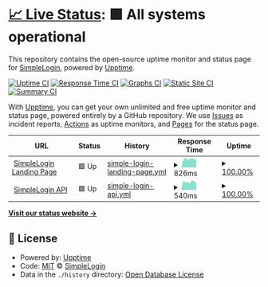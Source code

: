 # [📈 Live Status](https://status.simplelogin.io): <!--live status--> **🟩 All systems operational**

This repository contains the open-source uptime monitor and status page for [SimpleLogin](https://simplelogin.io), powered by [Upptime](https://github.com/upptime/upptime).

[![Uptime CI](https://github.com/simple-login/uptime/workflows/Uptime%20CI/badge.svg)](https://github.com/simple-login/uptime/actions?query=workflow%3A%22Uptime+CI%22)
[![Response Time CI](https://github.com/simple-login/uptime/workflows/Response%20Time%20CI/badge.svg)](https://github.com/simple-login/uptime/actions?query=workflow%3A%22Response+Time+CI%22)
[![Graphs CI](https://github.com/simple-login/uptime/workflows/Graphs%20CI/badge.svg)](https://github.com/simple-login/uptime/actions?query=workflow%3A%22Graphs+CI%22)
[![Static Site CI](https://github.com/simple-login/uptime/workflows/Static%20Site%20CI/badge.svg)](https://github.com/simple-login/uptime/actions?query=workflow%3A%22Static+Site+CI%22)
[![Summary CI](https://github.com/simple-login/uptime/workflows/Summary%20CI/badge.svg)](https://github.com/simple-login/uptime/actions?query=workflow%3A%22Summary+CI%22)

With [Upptime](https://upptime.js.org), you can get your own unlimited and free uptime monitor and status page, powered entirely by a GitHub repository. We use [Issues](https://github.com/simple-login/uptime/issues) as incident reports, [Actions](https://github.com/simple-login/uptime/actions) as uptime monitors, and [Pages](https://status.simplelogin.io) for the status page.

<!--start: status pages-->
<!-- This summary is generated by Upptime (https://github.com/upptime/upptime) -->
<!-- Do not edit this manually, your changes will be overwritten -->
<!-- prettier-ignore -->
| URL | Status | History | Response Time | Uptime |
| --- | ------ | ------- | ------------- | ------ |
| <img alt="" src="https://icons.duckduckgo.com/ip3/simplelogin.io.ico" height="13"> [SimpleLogin Landing Page](https://simplelogin.io) | 🟩 Up | [simple-login-landing-page.yml](https://github.com/simple-login/uptime/commits/HEAD/history/simple-login-landing-page.yml) | <details><summary><img alt="Response time graph" src="./graphs/simple-login-landing-page/response-time-week.png" height="20"> 826ms</summary><br><a href="https://status.simplelogin.io/history/simple-login-landing-page"><img alt="Response time 816" src="https://img.shields.io/endpoint?url=https%3A%2F%2Fraw.githubusercontent.com%2Fsimple-login%2Fuptime%2FHEAD%2Fapi%2Fsimple-login-landing-page%2Fresponse-time.json"></a><br><a href="https://status.simplelogin.io/history/simple-login-landing-page"><img alt="24-hour response time 723" src="https://img.shields.io/endpoint?url=https%3A%2F%2Fraw.githubusercontent.com%2Fsimple-login%2Fuptime%2FHEAD%2Fapi%2Fsimple-login-landing-page%2Fresponse-time-day.json"></a><br><a href="https://status.simplelogin.io/history/simple-login-landing-page"><img alt="7-day response time 826" src="https://img.shields.io/endpoint?url=https%3A%2F%2Fraw.githubusercontent.com%2Fsimple-login%2Fuptime%2FHEAD%2Fapi%2Fsimple-login-landing-page%2Fresponse-time-week.json"></a><br><a href="https://status.simplelogin.io/history/simple-login-landing-page"><img alt="30-day response time 868" src="https://img.shields.io/endpoint?url=https%3A%2F%2Fraw.githubusercontent.com%2Fsimple-login%2Fuptime%2FHEAD%2Fapi%2Fsimple-login-landing-page%2Fresponse-time-month.json"></a><br><a href="https://status.simplelogin.io/history/simple-login-landing-page"><img alt="1-year response time 838" src="https://img.shields.io/endpoint?url=https%3A%2F%2Fraw.githubusercontent.com%2Fsimple-login%2Fuptime%2FHEAD%2Fapi%2Fsimple-login-landing-page%2Fresponse-time-year.json"></a></details> | <details><summary><a href="https://status.simplelogin.io/history/simple-login-landing-page">100.00%</a></summary><a href="https://status.simplelogin.io/history/simple-login-landing-page"><img alt="All-time uptime 99.97%" src="https://img.shields.io/endpoint?url=https%3A%2F%2Fraw.githubusercontent.com%2Fsimple-login%2Fuptime%2FHEAD%2Fapi%2Fsimple-login-landing-page%2Fuptime.json"></a><br><a href="https://status.simplelogin.io/history/simple-login-landing-page"><img alt="24-hour uptime 100.00%" src="https://img.shields.io/endpoint?url=https%3A%2F%2Fraw.githubusercontent.com%2Fsimple-login%2Fuptime%2FHEAD%2Fapi%2Fsimple-login-landing-page%2Fuptime-day.json"></a><br><a href="https://status.simplelogin.io/history/simple-login-landing-page"><img alt="7-day uptime 100.00%" src="https://img.shields.io/endpoint?url=https%3A%2F%2Fraw.githubusercontent.com%2Fsimple-login%2Fuptime%2FHEAD%2Fapi%2Fsimple-login-landing-page%2Fuptime-week.json"></a><br><a href="https://status.simplelogin.io/history/simple-login-landing-page"><img alt="30-day uptime 100.00%" src="https://img.shields.io/endpoint?url=https%3A%2F%2Fraw.githubusercontent.com%2Fsimple-login%2Fuptime%2FHEAD%2Fapi%2Fsimple-login-landing-page%2Fuptime-month.json"></a><br><a href="https://status.simplelogin.io/history/simple-login-landing-page"><img alt="1-year uptime 100.00%" src="https://img.shields.io/endpoint?url=https%3A%2F%2Fraw.githubusercontent.com%2Fsimple-login%2Fuptime%2FHEAD%2Fapi%2Fsimple-login-landing-page%2Fuptime-year.json"></a></details>
| <img alt="" src="https://simplelogin.io/logo.png" height="13"> [SimpleLogin API](https://app.simplelogin.io/live) | 🟩 Up | [simple-login-api.yml](https://github.com/simple-login/uptime/commits/HEAD/history/simple-login-api.yml) | <details><summary><img alt="Response time graph" src="./graphs/simple-login-api/response-time-week.png" height="20"> 540ms</summary><br><a href="https://status.simplelogin.io/history/simple-login-api"><img alt="Response time 547" src="https://img.shields.io/endpoint?url=https%3A%2F%2Fraw.githubusercontent.com%2Fsimple-login%2Fuptime%2FHEAD%2Fapi%2Fsimple-login-api%2Fresponse-time.json"></a><br><a href="https://status.simplelogin.io/history/simple-login-api"><img alt="24-hour response time 427" src="https://img.shields.io/endpoint?url=https%3A%2F%2Fraw.githubusercontent.com%2Fsimple-login%2Fuptime%2FHEAD%2Fapi%2Fsimple-login-api%2Fresponse-time-day.json"></a><br><a href="https://status.simplelogin.io/history/simple-login-api"><img alt="7-day response time 540" src="https://img.shields.io/endpoint?url=https%3A%2F%2Fraw.githubusercontent.com%2Fsimple-login%2Fuptime%2FHEAD%2Fapi%2Fsimple-login-api%2Fresponse-time-week.json"></a><br><a href="https://status.simplelogin.io/history/simple-login-api"><img alt="30-day response time 570" src="https://img.shields.io/endpoint?url=https%3A%2F%2Fraw.githubusercontent.com%2Fsimple-login%2Fuptime%2FHEAD%2Fapi%2Fsimple-login-api%2Fresponse-time-month.json"></a><br><a href="https://status.simplelogin.io/history/simple-login-api"><img alt="1-year response time 551" src="https://img.shields.io/endpoint?url=https%3A%2F%2Fraw.githubusercontent.com%2Fsimple-login%2Fuptime%2FHEAD%2Fapi%2Fsimple-login-api%2Fresponse-time-year.json"></a></details> | <details><summary><a href="https://status.simplelogin.io/history/simple-login-api">100.00%</a></summary><a href="https://status.simplelogin.io/history/simple-login-api"><img alt="All-time uptime 99.96%" src="https://img.shields.io/endpoint?url=https%3A%2F%2Fraw.githubusercontent.com%2Fsimple-login%2Fuptime%2FHEAD%2Fapi%2Fsimple-login-api%2Fuptime.json"></a><br><a href="https://status.simplelogin.io/history/simple-login-api"><img alt="24-hour uptime 100.00%" src="https://img.shields.io/endpoint?url=https%3A%2F%2Fraw.githubusercontent.com%2Fsimple-login%2Fuptime%2FHEAD%2Fapi%2Fsimple-login-api%2Fuptime-day.json"></a><br><a href="https://status.simplelogin.io/history/simple-login-api"><img alt="7-day uptime 100.00%" src="https://img.shields.io/endpoint?url=https%3A%2F%2Fraw.githubusercontent.com%2Fsimple-login%2Fuptime%2FHEAD%2Fapi%2Fsimple-login-api%2Fuptime-week.json"></a><br><a href="https://status.simplelogin.io/history/simple-login-api"><img alt="30-day uptime 100.00%" src="https://img.shields.io/endpoint?url=https%3A%2F%2Fraw.githubusercontent.com%2Fsimple-login%2Fuptime%2FHEAD%2Fapi%2Fsimple-login-api%2Fuptime-month.json"></a><br><a href="https://status.simplelogin.io/history/simple-login-api"><img alt="1-year uptime 100.00%" src="https://img.shields.io/endpoint?url=https%3A%2F%2Fraw.githubusercontent.com%2Fsimple-login%2Fuptime%2FHEAD%2Fapi%2Fsimple-login-api%2Fuptime-year.json"></a></details>

<!--end: status pages-->

[**Visit our status website →**](https://status.simplelogin.io)

## 📄 License

- Powered by: [Upptime](https://github.com/upptime/upptime)
- Code: [MIT](./LICENSE) © [SimpleLogin](https://simplelogin.io)
- Data in the `./history` directory: [Open Database License](https://opendatacommons.org/licenses/odbl/1-0/)
